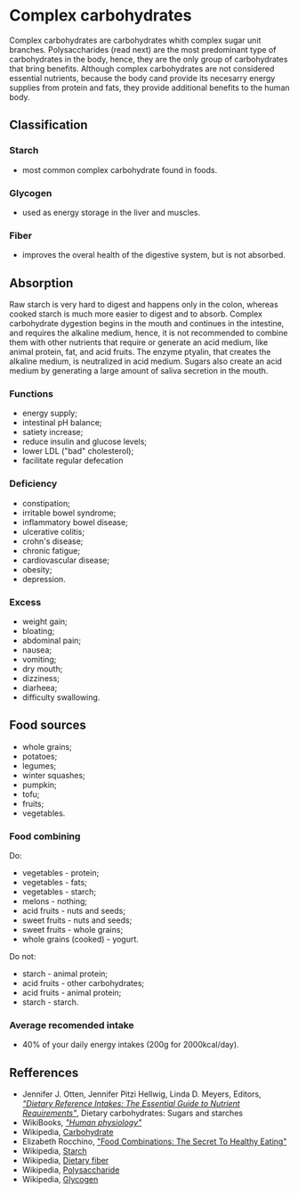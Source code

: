 # Complex carbohydrates

Complex carbohydrates are carbohydrates whith complex sugar unit branches. Polysaccharides (read next) are the most predominant type of carbohydrates in the body, 
hence, they are the only group of carbohydrates that bring benefits.
Although complex carbohydrates are not considered essential nutrients, because the body cand provide its necesarry energy supplies from protein and fats, they provide 
additional benefits to the human body.

## Classification
### Starch
- most common complex carbohydrate found in foods.

### Glycogen
- used as energy storage in the liver and muscles.

### Fiber
- improves the overal health of the digestive system, but is not absorbed.

## Absorption
Raw starch is very hard to digest and happens only in the colon, whereas cooked starch is much more easier to digest and to absorb.
Complex carbohydrate dygestion begins in the mouth and continues in the intestine, and requires the alkaline medium, hence, it is not recommended to combine them 
with other nutrients that require or generate an acid medium, like animal protein, fat, and acid fruits. The enzyme ptyalin, that creates the alkaline medium, 
is neutralized in acid medium. Sugars also create an acid medium by generating a large amount of saliva secretion in the mouth.

### Functions
- energy supply;
- intestinal pH balance;
- satiety increase;
- reduce insulin and glucose levels;
- lower LDL ("bad" cholesterol);
- facilitate regular defecation

### Deficiency
- constipation;
- irritable bowel syndrome;
- inflammatory bowel disease;
- ulcerative colitis;
- crohn's disease;
- chronic fatigue;
- cardiovascular disease;
- obesity;
- depression.

### Excess
- weight gain;
- bloating;
- abdominal pain;
- nausea;
- vomiting;
- dry mouth;
- dizziness;
- diarheea;
- difficulty swallowing.

## Food sources
- whole grains;
- potatoes;
- legumes;
- winter squashes;
- pumpkin;
- tofu;
- fruits;
- vegetables.

### Food combining
Do:
- vegetables - protein;
- vegetables - fats;
- vegetables - starch;
- melons - nothing;
- acid fruits - nuts and seeds;
- sweet fruits - nuts and seeds;
- sweet fruits - whole grains;
- whole grains (cooked) - yogurt.

Do not:
- starch - animal protein;
- acid fruits - other carbohydrates;
- acid fruits - animal protein;
- starch - starch.

### Average recomended intake
- 40% of your daily energy intakes (200g for 2000kcal/day).

## Refferences
- Jennifer J. Otten, Jennifer Pitzi Hellwig, Linda D. Meyers, Editors, [_"Dietary Reference Intakes: The Essential Guide to Nutrient Requirements"_](https://www.amazon.com/Dietary-Reference-Intakes-Essential-Requirements/dp/0309157420), Dietary carbohydrates: Sugars and starches
- WikiBooks, [_"Human physiology"_](https://en.wikibooks.org/wiki/Human_Physiology/Nutrition#Carbohydrates)
- Wikipedia, [Carbohydrate](https://en.wikipedia.org/wiki/Carbohydrate)
- Elizabeth Rocchino, ["Food Combinations: The Secret To Healthy Eating"](http://www.mindbodygreen.com/0-7896/food-combinations-the-secret-to-healthy-eating.html)
- Wikipedia, [Starch](https://en.wikipedia.org/wiki/Starch)
- Wikipedia, [Dietary fiber](https://en.wikipedia.org/wiki/Dietary_fiber)
- Wikipedia, [Polysaccharide](https://en.wikipedia.org/wiki/Polysaccharide)
- Wikipedia, [Glycogen](https://en.wikipedia.org/wiki/Glycogen)